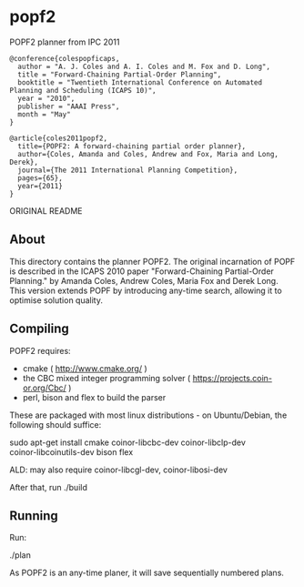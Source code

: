 # popf2
POPF2 planner from IPC 2011


```
@conference{colespopficaps,
  author = "A. J. Coles and A. I. Coles and M. Fox and D. Long",
  title = "Forward-Chaining Partial-Order Planning",
  booktitle = "Twentieth International Conference on Automated Planning and Scheduling (ICAPS 10)",
  year = "2010",
  publisher = "AAAI Press",
  month = "May"
}
```

```
@article{coles2011popf2,
  title={POPF2: A forward-chaining partial order planner},
  author={Coles, Amanda and Coles, Andrew and Fox, Maria and Long, Derek},
  journal={The 2011 International Planning Competition},
  pages={65},
  year={2011}
}
```


ORIGINAL README

About
-----

This directory contains the planner POPF2.  The original incarnation of POPF
is described in the ICAPS 2010 paper "Forward-Chaining Partial-Order Planning."
by Amanda Coles, Andrew Coles, Maria Fox and Derek Long.  This version
extends POPF by introducing any-time search, allowing it to optimise solution
quality.

Compiling
---------

POPF2 requires:
- cmake ( http://www.cmake.org/ )
- the CBC mixed integer programming solver ( https://projects.coin-or.org/Cbc/ )
- perl, bison and flex to build the parser

These are packaged with most linux distributions - on Ubuntu/Debian, the
following should suffice:

sudo apt-get install cmake coinor-libcbc-dev coinor-libclp-dev \
                     coinor-libcoinutils-dev bison flex

ALD: may also require coinor-libcgl-dev, coinor-libosi-dev


After that, run ./build


Running
-------

Run:

./plan <domain> <problem> <solution filename>

As POPF2 is an any-time planer, it will save sequentially numbered plans.
